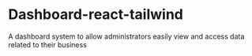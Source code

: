 # Dashboard-react-tailwind
A dashboard system to allow administrators easily view and access data related to their business

